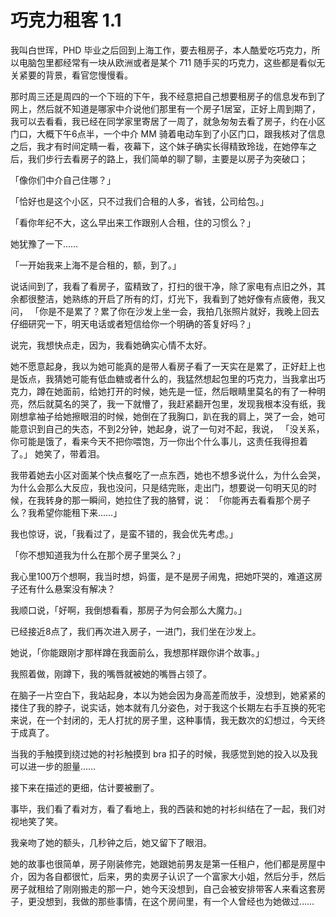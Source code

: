 
# 巧克力租客 1.1

我叫白世珲，PHD 毕业之后回到上海工作，要去租房子，本人酷爱吃巧克力，所以电脑包里都经常有一块从欧洲或者是某个 711 随手买的巧克力，这些都是看似无关紧要的背景，看官您慢慢看。

那时周三还是周四的一个下班的下午，我不经意把自己想要租房子的信息发布到了网上，然后就不知道是哪家中介说他们那里有一个房子1居室，正好上周到期了，我可以去看看，我已经在同学家里寄居了一周了，就急匆匆去看了房子，约在小区门口，大概下午6点半，一个中介 MM 骑着电动车到了小区门口，跟我核对了信息之后，我才有时间定睛一看，夜幕下，这个妹子确实长得精致玲珑，在她停车之后，我们步行去看房子的路上，我们简单的聊了聊，主要是以房子为突破口；

「像你们中介自己住哪？」

「恰好也是这个小区，只不过我们合租的人多，省钱，公司给包。」

「看你年纪不大，这么早出来工作跟别人合租，住的习惯么？」

她犹豫了一下……

「一开始我来上海不是合租的，额，到了。」

说话间到了，我看了看房子，蛮精致了，打扫的很干净，除了家电有点旧之外，其余都很整洁，她熟练的开启了所有的灯，灯光下，我看到了她好像有点疲倦，我又问，
「你是不是累了？累了你在沙发上坐一会，我拍几张照片就好，我晚上回去仔细研究一下，明天电话或者短信给你一个明确的答复好吗？」

说完，我想快点走，因为，我看她确实心情不太好。

她不愿意起身，我以为她可能真的是带人看房子看了一天实在是累了，正好赶上也是饭点，我猜她可能有低血糖或者什么的，我猛然想起包里的巧克力，当我拿出巧克力，蹲在她面前，给她打开的时候，她先是一怔，然后眼睛里莫名的有了一种明亮，然后就莫名的哭了，我一下就懵了，我赶紧翻开包里，发现我根本没有纸，我刚想拿袖子给她擦眼泪的时候，她倒在了我胸口，趴在我的肩上，哭了一会，她可能意识到自己的失态，不到2分钟，她起身，说了一句对不起，我说，
「没关系，你可能是饿了，看来今天不把你喂饱，万一你出个什么事儿，这责任我得担着了。」
她笑了，带着泪。

我带着她去小区对面某个快点餐吃了一点东西，她也不想多说什么，为什么会哭，为什么会那么大反应，我也没问，只是结完账，走出门，想要说一句明天见的时候，在我转身的那一瞬间，她拉住了我的胳臂，说：
「你能再去看看那个房子么？我希望你能租下来……」

我也惊讶，说，「我看过了，是蛮不错的，我会优先考虑。」

「你不想知道我为什么在那个房子里哭么？」

我心里100万个想啊，我当时想，妈蛋，是不是房子闹鬼，把她吓哭的，难道这房子还有什么悬案没有解决？

我顺口说，「好啊，我倒想看看，那房子为何会那么大魔力。」

已经接近8点了，我们再次进入房子，一进门，我们坐在沙发上。

她说，「你能跟刚才那样蹲在我面前么，我想那样跟你讲个故事。」

我照着做，刚蹲下，我的嘴唇就被她的嘴唇占领了。

在脑子一片空白下，我站起身，本以为她会因为身高差而放手，没想到，她紧紧的搂住了我的脖子，说实话，她本就有几分姿色，对于我这个长期左右手互换的死宅来说，在一个封闭的，无人打扰的房子里，这种事情，我无数次的幻想过，今天终于成真了。

当我的手触摸到绕过她的衬衫触摸到 bra 扣子的时候，我感觉到她的投入以及我可以进一步的胆量……

接下来在描述的更细，估计要被删了。

事毕，我们看了看对方，看了看地上，我的西装和她的衬衫纠结在了一起，我们对视地笑了笑。

我亲吻了她的额头，几秒钟之后，她又留下了眼泪。

她的故事也很简单，房子刚装修完，她跟她前男友是第一任租户，他们都是房屋中介，因为各自都很忙，后来，男的卖房子认识了一个富家大小姐，然后分手，然后房子就租给了刚刚搬走的那一户，她今天没想到，自己会被安排带客人来看这套房子，更没想到，我做的那些事情，在这个房间里，有一个人曾经也为她做过……